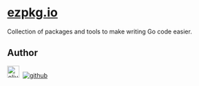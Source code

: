 # [ezpkg.io](https://ezpkg.io)

Collection of packages and tools to make writing Go code easier.

## Author

<a href="https://olivernguyen.io"><img alt="olivernguyen.io" src="https://olivernguyen.io/_/badge.png" height="28px"></a>&nbsp;&nbsp;[![github](https://img.shields.io/badge/GitHub-100000?style=for-the-badge&logo=github&logoColor=white)](https://github.com/iOliverNguyen)
